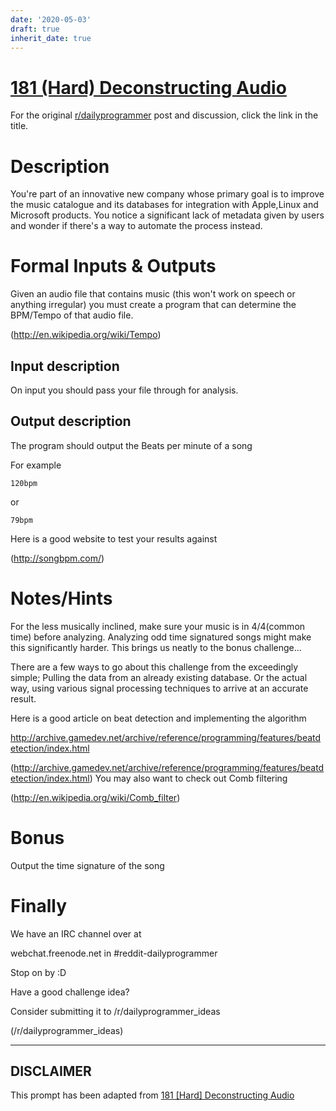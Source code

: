 ```yaml
---
date: '2020-05-03'
draft: true
inherit_date: true
---
```


# [181 (Hard) Deconstructing Audio](https://www.reddit.com/r/dailyprogrammer/comments/2hjw45/26092014_challenge_181_hard_deconstructing_audio/)

For the original [r/dailyprogrammer](https://www.reddit.com/r/dailyprogrammer/) post and discussion, click the link in the title.

# Description
You're part of an innovative new company whose primary goal is to improve the music catalogue and its databases for integration with Apple,Linux and Microsoft products. You notice a significant lack of metadata given by users and wonder if there's a way to automate the process instead.

# Formal Inputs & Outputs
Given an audio file that contains music (this won't work on speech or anything irregular) you must create a program that can determine the BPM/Tempo of that audio file.

(http://en.wikipedia.org/wiki/Tempo)
## Input description
On input you should pass your file through for analysis.

## Output description
The program should output the Beats per minute of a song

For example


```
120bpm
```
or


```
79bpm
```
Here is a good website to test your results against

(http://songbpm.com/)
# Notes/Hints
For the less musically inclined, make sure your music is in 4/4(common time) before analyzing. Analyzing odd time signatured songs might make this significantly harder. This brings us neatly to the bonus challenge...

There are a few ways to go about this challenge from the exceedingly simple; Pulling the data from an already existing database. Or the actual way, using various signal processing techniques to arrive at an accurate result.

Here is a good article on beat detection and implementing the algorithm

http://archive.gamedev.net/archive/reference/programming/features/beatdetection/index.html

(http://archive.gamedev.net/archive/reference/programming/features/beatdetection/index.html)
You may also want to check out Comb filtering

(http://en.wikipedia.org/wiki/Comb_filter)
# Bonus
Output the time signature of the song

# Finally
We have an IRC channel over at

webchat.freenode.net in #reddit-dailyprogrammer

Stop on by :D

Have a good challenge idea?

Consider submitting it to /r/dailyprogrammer_ideas

(/r/dailyprogrammer_ideas)

----
## **DISCLAIMER**
This prompt has been adapted from [181 [Hard] Deconstructing Audio](https://www.reddit.com/r/dailyprogrammer/comments/2hjw45/26092014_challenge_181_hard_deconstructing_audio/
)
